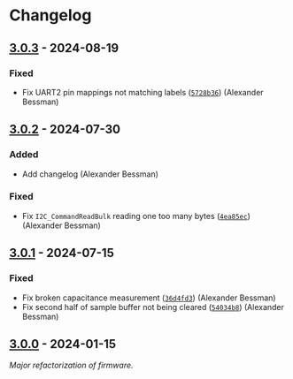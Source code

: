 # Changelog

## [3.0.3] - 2024-08-19

### Fixed

- Fix UART2 pin mappings not matching labels ([`5728b36`](https://github.com/fossasia/pslab-firmware/commit/5728b36939f8dd76bfd83889c1cd94a57bab4329)) (Alexander Bessman)

## [3.0.2] - 2024-07-30

### Added

- Add changelog (Alexander Bessman)

### Fixed

- Fix `I2C_CommandReadBulk` reading one too many bytes ([`4ea85ec`](https://github.com/fossasia/pslab-firmware/commit/4ea85ec9ecda2f9ec4dcab0b56f0de5edb6fbfaa)) (Alexander Bessman)

## [3.0.1] - 2024-07-15

### Fixed

- Fix broken capacitance measurement ([`36d4fd3`](https://github.com/fossasia/pslab-firmware/commit/36d4fd31fe6edc3845e16ab71af899f61262b061)) (Alexander Bessman)
- Fix second half of sample buffer not being cleared ([`54034b8`](https://github.com/fossasia/pslab-firmware/commit/54034b81549d735af3ab5050bdcd06a08269a6b2)) (Alexander Bessman)

## [3.0.0] - 2024-01-15

_Major refactorization of firmware._

[3.0.3]: https://github.com/fossasia/pslab-firmware/releases/tag/3.0.3
[3.0.2]: https://github.com/fossasia/pslab-firmware/releases/tag/3.0.2
[3.0.1]: https://github.com/fossasia/pslab-firmware/releases/tag/3.0.1
[3.0.0]: https://github.com/fossasia/pslab-firmware/releases/tag/v3.0.0
